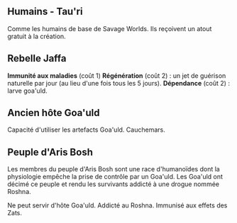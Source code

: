 ## Humains - Tau'ri

Comme les humains de base de Savage Worlds. Ils reçoivent un atout gratuit à la création.
## Rebelle Jaffa

**Immunité aux maladies** (coût 1)
**Régénération** (coût 2) : un jet de guérison naturelle par jour (au lieu d'une fois tous les 5 jours).
**Dépendance** (coût 2) : larve goa'uld.

## Ancien hôte Goa'uld

Capacité d'utiliser les artefacts Goa'uld.
Cauchemars.

## Peuple d'Aris Bosh

Les membres du peuple d'Aris Bosh sont une race d'humanoïdes dont la physiologie empêche la prise de contrôle par un Goa'uld. Les Goa'uld ont décimé ce peuple et rendu les survivants addicté à une drogue nommée Roshna.

Ne peut servir d'hôte Goa'uld.
Addicté au Roshna.
Immunisé aux effets des Zats.
